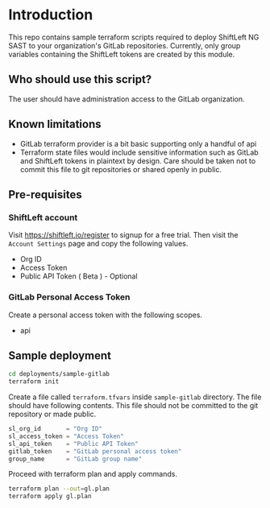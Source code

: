 # Introduction

This repo contains sample terraform scripts required to deploy ShiftLeft NG SAST to your organization's GitLab repositories. Currently, only group variables containing the ShiftLeft tokens are created by this module.

## Who should use this script?

The user should have administration access to the GitLab organization.

## Known limitations

- GitLab terraform provider is a bit basic supporting only a handful of api
- Terraform state files would include sensitive information such as GitLab and ShiftLeft tokens in plaintext by design. Care should be taken not to commit this file to git repositories or shared openly in public.

## Pre-requisites

### ShiftLeft account

Visit https://shiftleft.io/register to signup for a free trial. Then visit the `Account Settings` page and copy the following values.

- Org ID
- Access Token
- Public API Token ( Beta ) - Optional

### GitLab Personal Access Token

Create a personal access token with the following scopes.

- api

## Sample deployment

```bash
cd deployments/sample-gitlab
terraform init
```

Create a file called `terraform.tfvars` inside `sample-gitlab` directory. The file should have following contents. This file should not be committed to the git repository or made public.

```terraform
sl_org_id       = "Org ID"
sl_access_token = "Access Token"
sl_api_token    = "Public API Token"
gitlab_token    = "GitLab personal access token"
group_name      = "GitLab group name"
```

Proceed with terraform plan and apply commands.

```bash
terraform plan --out=gl.plan
terraform apply gl.plan
```
